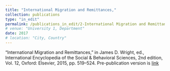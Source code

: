 ```yaml
---
title: "International Migration and Remittances,"
collection: publications
type: "in_edit"
permalink: /publications_in_edit/2-International Migration and Remittances,
# venue: "University 1, Department"
date: 2017
# location: "City, Country"
---
```


“International Migration and Remittances,” in James D. Wright, ed., International Encyclopedia of the Social & Behavioral Sciences, 2nd edition, Vol. 12, Oxford: Elsevier, 2015, pp. 519–524.  Pre-publication version is [link](http://sites.lsa.umich.edu/deanyang/wp-content/uploads/sites/205/2015/04/yang-international-migration-and-remittances-iesbs-2013-1101.pdf "HERE")
